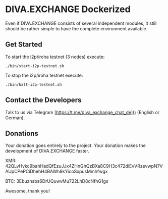 # DIVA.EXCHANGE Dockerized
Even if DIVA.EXCHANGE consists of several independent modules, it still should be rather simple to have the complete environment available.

## Get Started
To start the i2p/iroha testnet (3 nodes) execute:

`./bin/start-i2p-testnet.sh`

To stop the i2p/iroha testnet execute:

`./bin/halt-i2p-testnet.sh`

## Contact the Developers

Talk to us via Telegram [https://t.me/diva_exchange_chat_de]() (English or German).

## Donations

Your donation goes entirely to the project. Your donation makes the development of DIVA.EXCHANGE faster.

XMR: 42QLvHvkc9bahHadQfEzuJJx4ZHnGhQzBXa8C9H3c472diEvVRzevwpN7VAUpCPePCiDhehH4BAWh8kYicoSxpusMmhfwgx

BTC: 3Ebuzhsbs6DrUQuwvMu722LhD8cNfhG1gs

Awesome, thank you!
